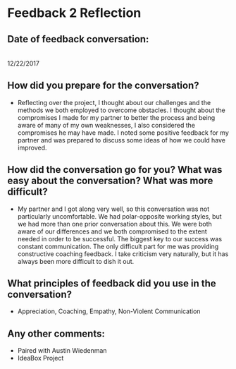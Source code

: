 # Feedback 2 Reflection

## Date of feedback conversation: 
<br>12/22/2017

## How did you prepare for the conversation? 
* Reflecting over the project, I thought about our challenges and the methods we both employed to overcome obstacles.  I thought about the compromises I made for my partner to better the process and being aware of many of my own weaknesses, I also considered the compromises he may have made.  I noted some positive feedback for my partner and was prepared to discuss some ideas of how we could have improved.

## How did the conversation go for you? What was easy about the conversation? What was more difficult? 

* My partner and I got along very well, so this conversation was not particularly uncomfortable.  We had polar-opposite working styles, but we had more than one prior conversation about this.  We were both aware of our differences and we both compromised to the extent needed in order to be successful.  The biggest key to our success was constant communication.  The only difficult part for me was providing constructive coaching feedback.  I take criticism very naturally, but it has always been more difficult to dish it out. 

## What principles of feedback did you use in the conversation?
* Appreciation, Coaching, Empathy, Non-Violent Communication

## Any other comments:
* Paired with Austin Wiedenman
* IdeaBox Project

